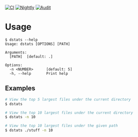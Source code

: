 [![CI](https://github.com/aleury/dstats/actions/workflows/ci.yml/badge.svg)](https://github.com/aleury/dstats/actions/workflows/ci.yml)
[![Nightly](https://github.com/aleury/dstats/actions/workflows/nightly.yml/badge.svg)](https://github.com/aleury/dstats/actions/workflows/nightly.yml)
[![Audit](https://github.com/aleury/dstats/actions/workflows/audit.yml/badge.svg)](https://github.com/aleury/dstats/actions/workflows/audit.yml)

# Usage

```
$ dstats --help
Usage: dstats [OPTIONS] [PATH]

Arguments:
  [PATH]  [default: .]

Options:
  -n <NUMBER>      [default: 5]
  -h, --help       Print help
```

## Examples

```sh
# View the top 5 largest files under the current directory
$ dstats

# View the top 10 largest files under the current directory
$ dstats -n 10

# View the top 10 largest files under the given path
$ dstats ./stuff -n 10
```
